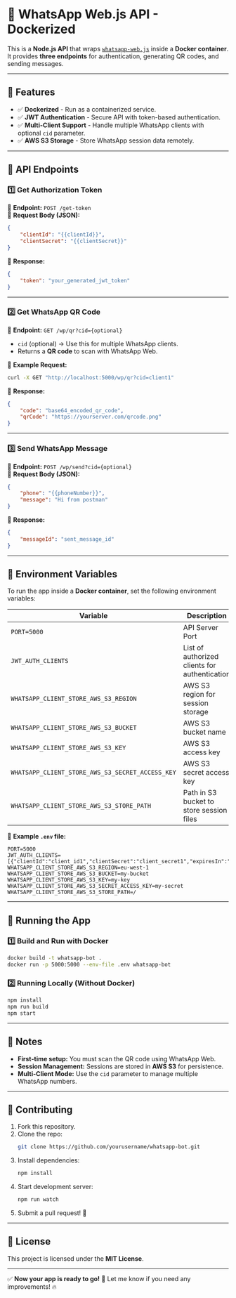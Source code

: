 # 🚀 WhatsApp Web.js API - Dockerized

This is a **Node.js API** that wraps [`whatsapp-web.js`](https://github.com/pedroslopez/whatsapp-web.js) inside a **Docker container**.  
It provides **three endpoints** for authentication, generating QR codes, and sending messages.

---

## **📌 Features**
- ✅ **Dockerized** - Run as a containerized service.
- ✅ **JWT Authentication** - Secure API with token-based authentication.
- ✅ **Multi-Client Support** - Handle multiple WhatsApp clients with optional `cid` parameter.
- ✅ **AWS S3 Storage** - Store WhatsApp session data remotely.

---

## **📌 API Endpoints**
### **1️⃣ Get Authorization Token**
🔹 **Endpoint:** `POST /get-token`  
🔹 **Request Body (JSON):**
```json
{
    "clientId": "{{clientId}}",
    "clientSecret": "{{clientSecret}}"
}
```
🔹 **Response:**
```json
{
    "token": "your_generated_jwt_token"
}
```

---

### **2️⃣ Get WhatsApp QR Code**
🔹 **Endpoint:** `GET /wp/qr?cid={optional}`  
- `cid` (optional) → Use this for multiple WhatsApp clients.
- Returns a **QR code** to scan with WhatsApp Web.

🔹 **Example Request:**
```sh
curl -X GET "http://localhost:5000/wp/qr?cid=client1"
```
🔹 **Response:**
```json
{
    "code": "base64_encoded_qr_code",
    "qrCode": "https://yourserver.com/qrcode.png"
}
```

---

### **3️⃣ Send WhatsApp Message**
🔹 **Endpoint:** `POST /wp/send?cid={optional}`  
🔹 **Request Body (JSON):**
```json
{
    "phone": "{{phoneNumber}}",
    "message": "Hi from postman"
}
```
🔹 **Response:**
```json
{
    "messageId": "sent_message_id"
}
```

---

## **📌 Environment Variables**
To run the app inside a **Docker container**, set the following environment variables:

| **Variable** | **Description** |
|-------------|----------------|
| `PORT=5000` | API Server Port |
| `JWT_AUTH_CLIENTS` | List of authorized clients for authentication |
| `WHATSAPP_CLIENT_STORE_AWS_S3_REGION` | AWS S3 region for session storage |
| `WHATSAPP_CLIENT_STORE_AWS_S3_BUCKET` | AWS S3 bucket name |
| `WHATSAPP_CLIENT_STORE_AWS_S3_KEY` | AWS S3 access key |
| `WHATSAPP_CLIENT_STORE_AWS_S3_SECRET_ACCESS_KEY` | AWS S3 secret access key |
| `WHATSAPP_CLIENT_STORE_AWS_S3_STORE_PATH` | Path in S3 bucket to store session files |

🔹 **Example `.env` file:**
```
PORT=5000
JWT_AUTH_CLIENTS=[{"clientId":"client_id1","clientSecret":"client_secret1","expiresIn":"1h"}]
WHATSAPP_CLIENT_STORE_AWS_S3_REGION=eu-west-1
WHATSAPP_CLIENT_STORE_AWS_S3_BUCKET=my-bucket
WHATSAPP_CLIENT_STORE_AWS_S3_KEY=my-key
WHATSAPP_CLIENT_STORE_AWS_S3_SECRET_ACCESS_KEY=my-secret
WHATSAPP_CLIENT_STORE_AWS_S3_STORE_PATH=/
```

---

## **📌 Running the App**
### **1️⃣ Build and Run with Docker**
```sh
docker build -t whatsapp-bot .
docker run -p 5000:5000 --env-file .env whatsapp-bot
```

### **2️⃣ Running Locally (Without Docker)**
```sh
npm install
npm run build
npm start
```

---

## **📌 Notes**
- **First-time setup:** You must scan the QR code using WhatsApp Web.
- **Session Management:** Sessions are stored in **AWS S3** for persistence.
- **Multi-Client Mode:** Use the `cid` parameter to manage multiple WhatsApp numbers.

---

## **📌 Contributing**
1. Fork this repository.
2. Clone the repo:  
   ```sh
   git clone https://github.com/yourusername/whatsapp-bot.git
   ```
3. Install dependencies:  
   ```sh
   npm install
   ```
4. Start development server:  
   ```sh
   npm run watch
   ```
5. Submit a pull request! 🚀

---

## **📌 License**
This project is licensed under the **MIT License**.

---

✅ **Now your app is ready to go!** 🚀 Let me know if you need any improvements! 🔥

